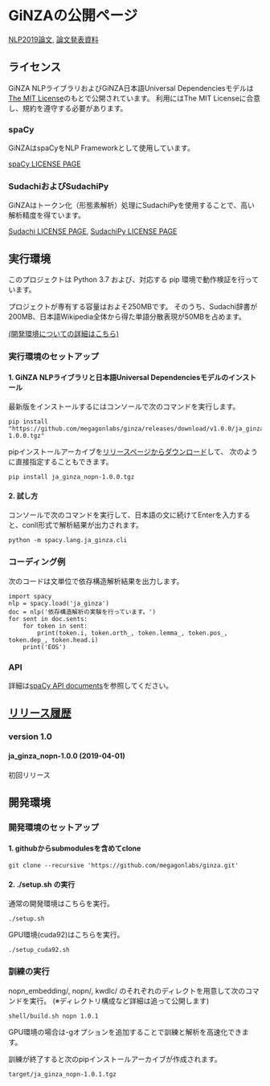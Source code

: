 # GiNZAの公開ページ

[NLP2019論文](http://www.anlp.jp/proceedings/annual_meeting/2019/pdf_dir/F2-3.pdf),
[論文発表資料](https://www.slideshare.net/MegagonLabs/nlp2019-ginza-138927873)

## ライセンス
GiNZA NLPライブラリおよびGiNZA日本語Universal Dependenciesモデルは
[The MIT License](https://github.com/megagonlabs/ginza/blob/master/LICENSE)のもとで公開されています。
利用にはThe MIT Licenseに合意し、規約を遵守する必要があります。

### spaCy
GiNZAはspaCyをNLP Frameworkとして使用しています。

[spaCy LICENSE PAGE](https://github.com/explosion/spaCy/blob/master/LICENSE)

### SudachiおよびSudachiPy
GiNZAはトークン化（形態素解析）処理にSudachiPyを使用することで、高い解析精度を得ています。

[Sudachi LICENSE PAGE](https://github.com/WorksApplications/Sudachi/blob/develop/LICENSE-2.0.txt),
[SudachiPy LICENSE PAGE](https://github.com/WorksApplications/SudachiPy/blob/develop/LICENSE-2.0.txt)

## 実行環境
このプロジェクトは Python 3.7 および、対応する pip 環境で動作検証を行っています。

プロジェクトが専有する容量はおよそ250MBです。
そのうち、Sudachi辞書が200MB、日本語Wikipedia全体から得た単語分散表現が50MBを占めます。

[(開発環境についての詳細はこちら)](#development-environment)
### 実行環境のセットアップ
#### 1. GiNZA NLPライブラリと日本語Universal Dependenciesモデルのインストール
最新版をインストールするにはコンソールで次のコマンドを実行します。
```
pip install "https://github.com/megagonlabs/ginza/releases/download/v1.0.0/ja_ginza_nopn-1.0.0.tgz"
```
pipインストールアーカイブを[リリースページからダウンロード](https://github.com/megagonlabs/ginza/releases)して、
次のように直接指定することもできます。
```
pip install ja_ginza_nopn-1.0.0.tgz
```
#### 2. 試し方
コンソールで次のコマンドを実行して、日本語の文に続けてEnterを入力すると、conll形式で解析結果が出力されます。
```
python -m spacy.lang.ja_ginza.cli
```
### コーディング例
次のコードは文単位で依存構造解析結果を出力します。
```
import spacy
nlp = spacy.load('ja_ginza')
doc = nlp('依存構造解析の実験を行っています。')
for sent in doc.sents:
    for token in sent:
        print(token.i, token.orth_, token.lemma_, token.pos_, token.dep_, token.head.i)
    print('EOS')
```
### API
詳細は[spaCy API documents](https://spacy.io/api/)を参照してください。
## [リリース履歴](https://github.com/megagonlabs/ginza/releases)
### version 1.0
#### ja_ginza_nopn-1.0.0 (2019-04-01)
初回リリース

## 開発環境
### 開発環境のセットアップ
#### 1. githubからsubmodulesを含めてclone
```
git clone --recursive 'https://github.com/megagonlabs/ginza.git'
```
#### 2. ./setup.sh の実行
通常の開発環境はこちらを実行。
```
./setup.sh
```
GPU環境(cuda92)はこちらを実行。
```
./setup_cuda92.sh
```
### 訓練の実行
nopn_embedding/, nopn/, kwdlc/ のそれぞれのディレクトを用意して次のコマンドを実行。
(※ディレクトリ構成など詳細は追って公開します)
```
shell/build.sh nopn 1.0.1
```
GPU環境の場合は-gオプションを追加することで訓練と解析を高速化できます。

訓練が終了すると次のpipインストールアーカイブが作成されます。
```
target/ja_ginza_nopn-1.0.1.tgz
```
